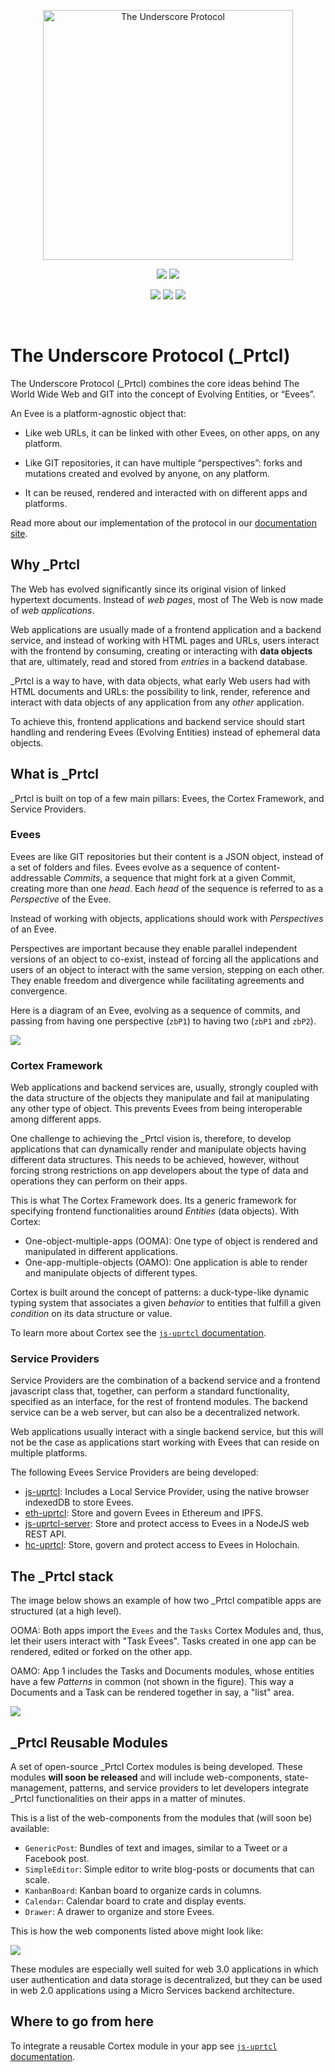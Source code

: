 <p align="center">
  <a href="https://www.uprtcl.io">
    <img src="https://collectiveone-b1.s3.us-east-2.amazonaws.com/Web/sticker1.png" alt="The Underscore Protocol" width="400" />
  </a>
</p>

<p align="center">
  <a href="https://github.com/uprtcl/js-uprtcl"><img src="https://img.shields.io/badge/Frontend%20Infrastructure-yellow.svg?style=flat-square" /></a> <a href="https://demo.uprtcl.io"><img src="https://img.shields.io/badge/Demo-Text Editor-yellow.svg?style=flat-square" /></a>
  
  
</p>

<p align="center">
  <a href="https://github.com/uprtcl/eth-uprtcl"><img src="https://img.shields.io/badge/%20Provider-Ethereum-brightgreen.svg?style=flat-square" /></a>
  <a href="https://github.com/uprtcl/hc-uprtcl"><img src="https://img.shields.io/badge/%20Provider-Holochain-yellow.svg?style=flat-square" /></a>
  <a href="https://github.com/uprtcl/js-uprtcl-server"><img src="https://img.shields.io/badge/%20Provider-Spring%20Boot-brightgreen.svg?style=flat-square" /></a>
</p>

<br/>

# The Underscore Protocol (_Prtcl)

The Underscore Protocol (_Prtcl) combines the core ideas behind The World Wide Web and GIT into the concept of Evolving Entities, or “Evees”.

An Evee is a platform-agnostic object that:

- Like web URLs, it can be linked with other Evees, on other apps, on any platform.
  
- Like GIT repositories, it can have multiple “perspectives”: forks and mutations created and evolved by anyone, on any platform.

- It can be reused, rendered and interacted with on different apps and platforms.

Read more about our implementation of the protocol in our [documentation site](https://uprtcl.github.io/).

## Why _Prtcl

The Web has evolved significantly since its original vision of linked hypertext documents. Instead of *web pages*, most of The Web is now made of *web applications*. 

Web applications are usually made of a frontend application and a backend service, and instead of working with HTML pages and URLs, users interact with the frontend by consuming, creating or interacting with **data objects** that are, ultimately, read and stored from *entries* in a backend database.

_Prtcl is a way to have, with data objects, what early Web users had with HTML documents and URLs: the possibility to link, render, reference and interact with data objects of any application from any *other* application. 

To achieve this, frontend applications and backend service should start handling and rendering Evees (Evolving Entities) instead of ephemeral data objects.

## What is _Prtcl

_Prtcl is built on top of a few main pillars: Evees, the Cortex Framework, and Service Providers.

### Evees

Evees are like GIT repositories but their content is a JSON object, instead of a set of folders and files. Evees evolve as a sequence of content-addressable *Commits*, a sequence that might fork at a given Commit, creating more than one *head*. Each *head* of the sequence is referred to as a *Perspective* of the Evee.

Instead of working with objects, applications should work with *Perspectives* of an Evee. 

Perspectives are important because they enable parallel independent versions of an object to co-exist, instead of forcing all the applications and users of an object to interact with the same version, stepping on each other. They enable freedom and divergence while facilitating agreements and convergence.

Here is a diagram of an Evee, evolving as a sequence of commits, and passing from having one perspective (`zbP1`) to having two (`zbP1` and `zbP2`).

<img src="https://docs.google.com/drawings/d/e/2PACX-1vSlA1MRL3bRrnBaHmtT-QwCPYiyOV0yBntl1-Go2MZaekMfH2SMEBtSEmP380dOonuLTlPqQuCb9Zm0/pub?w=1595&amp;h=796">

### Cortex Framework

Web applications and backend services are, usually, strongly coupled with the data structure of the objects they manipulate and fail at manipulating any other type of object. This prevents Evees from being interoperable among different apps. 

One challenge to achieving the _Prtcl vision is, therefore, to develop applications that can dynamically render and manipulate objects having different data structures. This needs to be achieved, however, without forcing strong restrictions on app developers about the type of data and operations they can perform on their apps.

This is what The Cortex Framework does. Its a generic framework for specifying frontend functionalities around *Entities* (data objects). With Cortex:

- One-object-multiple-apps (OOMA): One type of object is rendered and manipulated in different applications.
- One-app-multiple-objects (OAMO): One application is able to render and manipulate objects of different types. 

Cortex is built around the concept of patterns: a duck-type-like dynamic typing system that associates a given *behavior* to entities that fulfill a given *condition* on its data structure or value.

To learn more about Cortex see the [`js-uprtcl` documentation](https://github.com/uprtcl/js-uprtcl/wiki).

### Service Providers

Service Providers are the combination of a backend service and a frontend javascript class that, together, can perform a standard functionality, specified as an interface, for the rest of frontend modules. The backend service can be a web server, but can also be a decentralized network.

Web applications usually interact with a single backend service, but this will not be the case as applications start working with Evees that can reside on multiple platforms.

The following Evees Service Providers are being developed:

- [js-uprtcl](https://github.com/uprtcl/js-uprtcl): Includes a Local Service Provider, using the native browser indexedDB to store Evees.  
- [eth-uprtcl](https://github.com/uprtcl/eth-uprtcl): Store and govern Evees in Ethereum and IPFS.
- [js-uprtcl-server](https://github.com/uprtcl/js-uprtcl-server): Store and protect access to Evees in a NodeJS web REST API.
- [hc-uprtcl](https://github.com/uprtcl/hc-uprtcl): Store, govern and protect access to Evees in Holochain.


## The _Prtcl stack

The image below shows an example of how two _Prtcl compatible apps are structured (at a high level). 

OOMA: Both apps import the `Evees` and the `Tasks` Cortex Modules and, thus, let their users interact with "Task Evees". Tasks created in one app can be rendered, edited or forked on the other app.

OAMO: App 1 includes the Tasks and Documents modules, whose entities have a few *Patterns* in common (not shown in the figure). This way a Documents and a Task can be rendered together in say, a "list" area.

<img src="https://docs.google.com/drawings/d/e/2PACX-1vT8KcnmE8WMtBON8eJeFWgQXl1exABuKZ3ZD4NOG9-t9CxeRUVCnuKl-6zYb0rKOk6irglHC0WDQOPM/pub?w=1281&amp;h=729">


## _Prtcl Reusable Modules

A set of open-source _Prtcl Cortex modules is being developed. These modules **will soon be released** and will include web-components, state-management, patterns, and service providers to let developers integrate _Prtcl functionalities on their apps in a matter of minutes.

This is a list of the web-components from the modules that (will soon be) available:

- `GenericPost`: Bundles of text and images, similar to a Tweet or a Facebook post.
- `SimpleEditor`: Simple editor to write blog-posts or documents that can scale.
- `KanbanBoard`: Kanban board to organize cards in columns.
- `Calendar`: Calendar board to crate and display events.
- `Drawer`: A drawer to organize and store Evees.

This is how the web components listed above might look like:

<img src="https://docs.google.com/drawings/d/e/2PACX-1vS-cjj7LlU6anl95b5ROe08EKAjqmZXFrrHRn8jrAZM-ycpFFzicOeW6NjRyF9l7u6lGmseeL6p2kWG/pub?w=1977&amp;h=1749">

These modules are especially well suited for web 3.0 applications in which user authentication and data storage is decentralized, but they can be used in web 2.0 applications using a Micro Services backend architecture.

## Where to go from here

To integrate a reusable Cortex module in your app see [`js-uprtcl` documentation](https://github.com/uprtcl/js-uprtcl/wiki).



